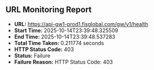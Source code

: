 ## URL Monitoring Report

- **URL:** https://api-gw1-prod1.fisglobal.com/gw/v1/health
- **Start Time:** 2025-10-14T23:39:48.325509
- **End Time:** 2025-10-14T23:39:48.537283
- **Total Time Taken:** 0.211774 seconds
- **HTTP Status Code:** 403
- **Status:** Failure
- **Failure Reason:** HTTP Status Code: 403
